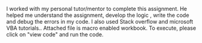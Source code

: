 I worked with my personal tutor/mentor to complete this assignment. He helped me understand the assignment, develop the logic , write the code and debug the errors in my code.
I also used Stack overflow and microsoft VBA tutorials..
Attached file is macro enabled workbook. To execute, please click on "view code" and run the code. 
